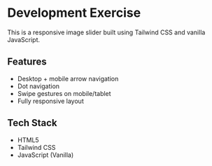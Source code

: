# Development Exercise

This is a responsive image slider built using Tailwind CSS and vanilla JavaScript.

## Features
- Desktop + mobile arrow navigation
- Dot navigation
- Swipe gestures on mobile/tablet
- Fully responsive layout

## Tech Stack
- HTML5
- Tailwind CSS
- JavaScript (Vanilla)
